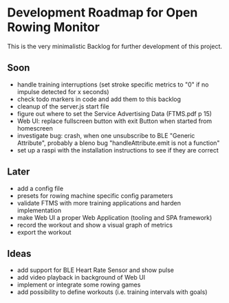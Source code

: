 # Development Roadmap for Open Rowing Monitor

This is the very minimalistic Backlog for further development of this project.

## Soon

* handle training interruptions (set stroke specific metrics to "0" if no impulse detected for x seconds)
* check todo markers in code and add them to this backlog
* cleanup of the server.js start file
* figure out where to set the Service Advertising Data (FTMS.pdf p 15)
* Web UI: replace fullscreen button with exit Button when started from homescreen
* investigate bug: crash, when one unsubscribe to BLE "Generic Attribute", probably a bleno bug "handleAttribute.emit is not a function"
* set up a raspi with the installation instructions to see if they are correct

## Later

* add a config file
* presets for rowing machine specific config parameters
* validate FTMS with more training applications and harden implementation
* make Web UI a proper Web Application (tooling and SPA framework)
* record the workout and show a visual graph of metrics
* export the workout

## Ideas

* add support for BLE Heart Rate Sensor and show pulse
* add video playback in background of Web UI
* implement or integrate some rowing games
* add possibility to define workouts (i.e. training intervals with goals)
